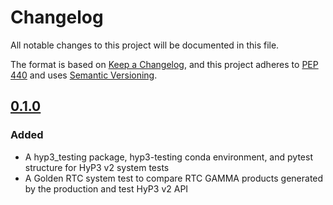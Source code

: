 # Changelog

All notable changes to this project will be documented in this file.

The format is based on [Keep a Changelog](https://keepachangelog.com/en/1.0.0/),
and this project adheres to [PEP 440](https://www.python.org/dev/peps/pep-0440/) 
and uses [Semantic Versioning](https://semver.org/spec/v2.0.0.html).

## [0.1.0](https://github.com/ASFHyP3/hyp3-testing/compare/v0.0.0...v0.1.0)

### Added
* A hyp3_testing package, hyp3-testing conda environment, and pytest structure for HyP3 v2 system tests
* A Golden RTC system test to compare RTC GAMMA products generated by the production and test HyP3 v2 API

